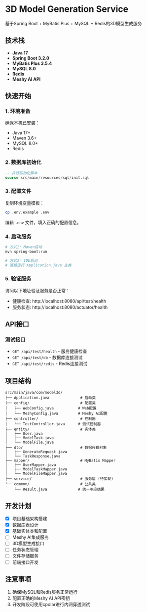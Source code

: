 # 3D Model Generation Service

基于Spring Boot + MyBatis Plus + MySQL + Redis的3D模型生成服务

## 技术栈

- **Java 17**
- **Spring Boot 3.2.0**
- **MyBatis Plus 3.5.4**
- **MySQL 8.0**
- **Redis**
- **Meshy AI API**

## 快速开始

### 1. 环境准备

确保本机已安装：
- Java 17+
- Maven 3.6+
- MySQL 8.0+
- Redis

### 2. 数据库初始化

```sql
-- 执行初始化脚本
source src/main/resources/sql/init.sql
```

### 3. 配置文件

复制环境变量模板：
```bash
cp .env.example .env
```

编辑 `.env` 文件，填入正确的配置信息。

### 4. 启动服务

```bash
# 方式1: Maven启动
mvn spring-boot:run

# 方式2: IDE启动
# 直接运行 Application.java 主类
```

### 5. 验证服务

访问以下地址验证服务是否正常：

- 健康检查: http://localhost:8080/api/test/health
- 服务状态: http://localhost:8080/actuator/health

## API接口

### 测试接口

- `GET /api/test/health` - 服务健康检查
- `GET /api/test/db` - 数据库连接测试
- `GET /api/test/redis` - Redis连接测试

## 项目结构

```
src/main/java/com/model3d/
├── Application.java              # 启动类
├── config/                       # 配置类
│   ├── WebConfig.java           # Web配置
│   └── MeshyConfig.java         # Meshy AI配置
├── controller/                   # 控制器
│   └── TestController.java      # 测试控制器
├── entity/                       # 实体类
│   ├── User.java
│   ├── ModelTask.java
│   └── ModelFile.java
├── dto/                          # 数据传输对象
│   ├── GenerateRequest.java
│   └── TaskResponse.java
├── mapper/                       # MyBatis Mapper
│   ├── UserMapper.java
│   ├── ModelTaskMapper.java
│   └── ModelFileMapper.java
├── service/                      # 服务层 (待实现)
└── common/                       # 公共类
    └── Result.java              # 统一响应结果
```

## 开发计划

- [x] 项目基础架构搭建
- [x] 数据库表设计
- [x] 基础实体类和配置
- [ ] Meshy AI集成服务
- [ ] 3D模型生成接口
- [ ] 任务状态管理
- [ ] 文件存储服务
- [ ] 前端接口开发

## 注意事项

1. 确保MySQL和Redis服务正常运行
2. 配置正确的Meshy AI API密钥
3. 开发阶段可使用cpolar进行内网穿透测试